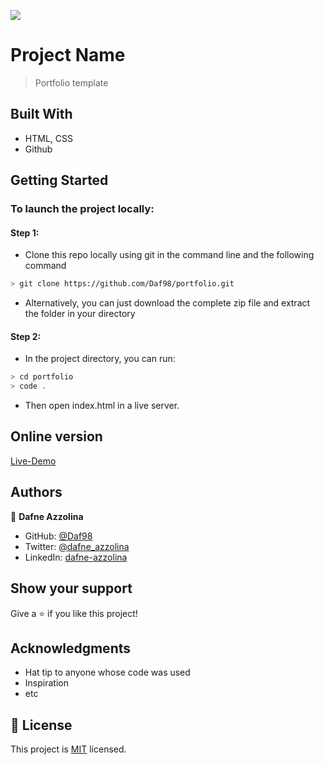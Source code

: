 ![](https://img.shields.io/badge/Microverse-blueviolet)

# Project Name

> Portfolio template


## Built With

- HTML, CSS
- Github

## Getting Started
### To launch the project locally:
#### Step 1:
- Clone this repo locally using git in the command line and the following command
 ```bash
 > git clone https://github.com/Daf98/portfolio.git
 ```
- Alternatively, you can just download the complete zip file and extract the folder in your directory
#### Step 2:
- In the project directory, you can run:
```bash
> cd portfolio
> code .
```
- Then open index.html in a live server.

## Online version
[Live-Demo](https://daf98.github.io/portfolio/)

## Authors

👤 **Dafne Azzolina**

- GitHub: [@Daf98](https://github.com/Daf98)
- Twitter: [@dafne_azzolina](https://twitter.com/dafne_azzolina)
- LinkedIn: [dafne-azzolina](https://www.linkedin.com/in/dafne-azzolina/)


## Show your support

Give a ⭐️ if you like this project!

## Acknowledgments

- Hat tip to anyone whose code was used
- Inspiration
- etc

## 📝 License

This project is [MIT](./MIT.md) licensed.
